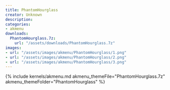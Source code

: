 ```yaml
---
title: PhantomHourglass
creator: Unknown
description: 
categories:
- akmenu
downloads:
  PhantomHourglass.7z:
    url: "/assets/downloads/PhantomHourglass.7z"
images:
- url: "/assets/images/akmenu/PhantomHourglass/1.png"
- url: "/assets/images/akmenu/PhantomHourglass/2.png"
- url: "/assets/images/akmenu/PhantomHourglass/3.png"
---
```


{% include kernels/akmenu.md akmenu_themeFile="PhantomHourglass.7z" akmenu_themeFolder="PhantomHourglass" %}
